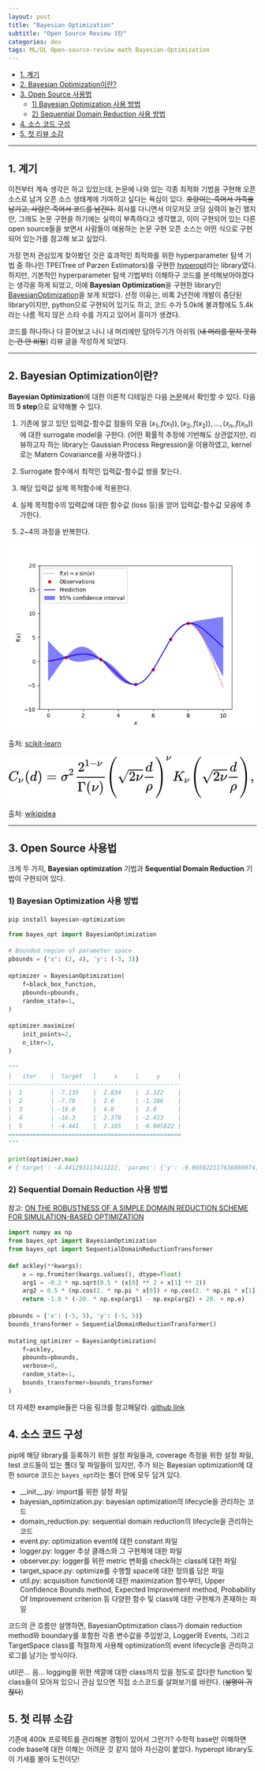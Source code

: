 ```yaml
---
layout: post
title: "Bayesian Optimization"
subtitle: "Open Source Review 1탄"
categories: dev
tags: ML/DL Open-source-review math Bayesian-Optimization
---
```


<!-- @import "[TOC]" {cmd="toc" depthFrom=1 depthTo=6 orderedList=false} -->

<!-- code_chunk_output -->

- [1. 계기](#1-계기)
- [2. Bayesian Optimization이란?](#2-bayesian-optimization이란)
- [3. Open Source 사용법](#3-open-source-사용법)
  - [1) Bayesian Optimization 사용 방법](#1-bayesian-optimization-사용-방법)
  - [2) Sequential Domain Reduction 사용 방법](#2-sequential-domain-reduction-사용-방법)
- [4. 소스 코드 구성](#4-소스-코드-구성)
- [5. 첫 리뷰 소감](#5-첫-리뷰-소감)

<!-- /code_chunk_output -->

---

## 1. 계기

이전부터 계속 생각은 하고 있었는데, 논문에 나와 있는 각종 최적화 기법을 구현해 오픈 소스로 남겨 오픈 소스 생태계에 기여하고 싶다는 욕심이 있다. ~~호랑이는 죽어서 가죽을 남기고, 사람은 죽어서 코드를 남긴다.~~ 회사를 다니면서 이모저모 코딩 실력이 늘긴 했지만, 그래도 논문 구현을 하기에는 실력이 부족하다고 생각했고, 이미 구현되어 있는 다른 open source들을 보면서 사람들이 애용하는 논문 구현 오픈 소스는 어떤 식으로 구현되어 있는가를 참고해 보고 싶었다.

가장 먼저 관심있게 찾아봤던 것은 효과적인 최적화를 위한 hyperparameter 탐색 기법 중 하나인 TPE(Tree of Parzen Estimators)를 구현한 [hyperopt](https://github.com/hyperopt/hyperopt)라는 library였다. 하지만, 기본적인 hyperparameter 탐색 기법부터 이해하구 코드를 분석해보아야겠다는 생각을 하게 되었고, 이에 **Bayesian Optimization**을 구현한 library인 [BayesianOptimization](https://github.com/hyperopt/hyperopt)을 보게 되었다. 선정 이유는, 비록 2년전에 개발이 중단된 library이지만, python으로 구현되어 있기도 하고, 코드 수가 5.0k에 불과함에도 5.4k라는 나름 적지 않은 스타 수를 가지고 있어서 흥미가 생겼다.

코드를 하나하나 다 뜯어보고 나니 내 머리에만 담아두기가 아쉬워 (~~내 머리를 믿지 못하는 건 안 비밀~~) 리뷰 글을 작성하게 되었다.

---

## 2. Bayesian Optimization이란?

**Bayesian Optimization**에 대한 이론적 디테일은 다음 [논문](https://arxiv.org/pdf/1012.2599.pdf)에서 확인할 수 있다. 다음의 **5 step**으로 요약해볼 수 있다.

1. 기존에 알고 있던 입력값-함수값 점들의 모음 ${(x_1, f(x_1)),(x_2, f(x_2)),...,(x_n, f(x_n))}$에 대한 surrogate model을 구한다. (어떤 확률적 추정에 기반해도 상관없지만, 리뷰하고자 하는 library는 Gaussian Process Regression을 이용하였고, kernel로는 Matern Covariance를 사용하였다.)

2. Surrogate 함수에서 최적인 입력값-함수값 쌍을 찾는다.
3. 해당 입력값 실제 목적함수에 적용한다.
4. 실제 목적함수의 입력값에 대한 함수값 (loss 등)을 얻어 입력값-함수값 모음에 추가한다.
5. 2~4의 과정을 반복한다.

![Gaussian Process Regression](https://raw.githubusercontent.com/Cho-Geonwoo/Cho-Geonwoo.github.io/master/assets/img/contents/GPR.png)

출처: [scikit-learn](https://scikit-learn.org/stable/auto_examples/gaussian_process/plot_gpr_noisy_targets.html)

![Matern Covariance](https://raw.githubusercontent.com/Cho-Geonwoo/Cho-Geonwoo.github.io/master/assets/img/contents/Matern.svg)

출처: [wikipidea](https://en.wikipedia.org/wiki/Mat%C3%A9rn_covariance_function)

---

## 3. Open Source 사용법

크게 두 가지, **Bayesian optimization** 기법과 **Sequential Domain Reduction** 기법이 구현되어 있다.

### 1) Bayesian Optimization 사용 방법

`pip install bayesian-optimization`

```python
from bayes_opt import BayesianOptimization

# Bounded region of parameter space
pbounds = {'x': (2, 4), 'y': (-3, 3)}

optimizer = BayesianOptimization(
    f=black_box_function,
    pbounds=pbounds,
    random_state=1,
)

optimizer.maximize(
    init_points=2,
    n_iter=3,
)

"""
|   iter    |  target   |     x     |     y     |
-------------------------------------------------
|  1        | -7.135    |  2.834    |  1.322    |
|  2        | -7.78     |  2.0      | -1.186    |
|  3        | -19.0     |  4.0      |  3.0      |
|  4        | -16.3     |  2.378    | -2.413    |
|  5        | -4.441    |  2.105    | -0.005822 |
=================================================
"""

print(optimizer.max)
# {'target': -4.441293113411222, 'params': {'y': -0.005822117636089974, 'x': 2.104665051994087}}
```

### 2) Sequential Domain Reduction 사용 방법

참고: [ON THE ROBUSTNESS OF A SIMPLE DOMAIN REDUCTION
SCHEME FOR SIMULATION-BASED OPTIMIZATION](http://www.truegrid.com/srsm_revised.pdf)

```python
import numpy as np
from bayes_opt import BayesianOptimization
from bayes_opt import SequentialDomainReductionTransformer

def ackley(**kwargs):
    x = np.fromiter(kwargs.values(), dtype=float)
    arg1 = -0.2 * np.sqrt(0.5 * (x[0] ** 2 + x[1] ** 2))
    arg2 = 0.5 * (np.cos(2. * np.pi * x[0]) + np.cos(2. * np.pi * x[1]))
    return -1.0 * (-20. * np.exp(arg1) - np.exp(arg2) + 20. + np.e)

pbounds = {'x': (-5, 5), 'y': (-5, 5)}
bounds_transformer = SequentialDomainReductionTransformer()

mutating_optimizer = BayesianOptimization(
    f=ackley,
    pbounds=pbounds,
    verbose=0,
    random_state=1,
    bounds_transformer=bounds_transformer
)
```

더 자세한 example들은 다음 링크를 참고해달라. [github link](https://github.com/fmfn/BayesianOptimization/tree/master/examples)

## 4. 소스 코드 구성

pip에 해당 library를 등록하기 위한 설정 파일들과, coverage 측정을 위한 설정 파일, test 코드들이 있는 폴더 및 파일들이 있지만, 주가 되는 Bayesian optimization에 대한 source 코드는 `bayes_opt`라는 폴더 안에 모두 담겨 있다.

- \_\_init\_\_.py: import를 위한 설정 파일
- bayesian_optimization.py: bayesian optimization의 lifecycle을 관리하는 코드
- domain_reduction.py: sequential domain reduction의 lifecycle을 관리하는 코드
- event.py: optimization event에 대한 constant 파일
- logger.py: logger 추상 클래스와 그 구현체에 대한 파일
- observer.py: logger를 위한 metric 변화를 check하는 class에 대한 파일
- target_space.py: optimize를 수행할 space에 대한 정의를 담은 파일
- util.py: acquisition function에 대한 maximization 함수부터, Upper Confidence Bounds method, Expected Improvement method, Probability Of Improvement criterion 등 다양한 함수 및 class에 대한 구현체가 존재하는 파일

코드의 큰 흐름만 설명하면, BayesianOptimization class가 domain reduction method와 boundary를 포함한 각종 변수값을 주입받고, Logger와 Events, 그리고 TargetSpace class를 적절하게 사용해 optimization의 event lifecycle을 관리하고 로그를 남기는 방식이다.

util은... 음... logging을 위한 색깔에 대한 class까지 있을 정도로 잡다한 function 및 class들이 모아져 있으니 관심 있으면 직접 소스코드를 살펴보기를 바란다. (~~설명이 귀찮다~~)

## 5. 첫 리뷰 소감

기존에 400k 프로젝트를 관리해본 경험이 있어서 그런가? 수학적 base만 이해하면 code base에 대한 이해는 어려운 것 같지 않아 자신감이 붙었다. hyperopt library도 이 기세를 몰아 도전이닷!
